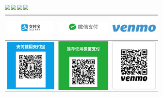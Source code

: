 ![](https://img.shields.io/badge/感谢支持-Thanks_for_your_support-yellow.svg)
[![](https://img.shields.io/badge/微信-s502509185-brightgreen.svg)](../donate/WeChat%20Image_20190411173520.jpg?raw=true)
[![](https://img.shields.io/badge/领英-LinkedIn-blue.svg)](http://www.linkedin.com/in/lianming-shi-7285b9111)
![](https://img.shields.io/badge/INS-Instagram-pink.svg)

![](../donate/alipay1.jpg?raw=true)  | ![](../donate/wechat1.jpg?raw=true) | ![](../donate/venmo1.jpg?raw=true) 
:-------------------------:|:-------------------------: |:-------------------------:
![](../donate/alipay2.jpg?raw=true)  | ![](../donate/wechat2.jpg?raw=true) | ![](../donate/Picture2.jpg?raw=true) 
